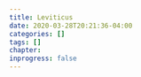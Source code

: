 ```yaml
---
title: Leviticus
date: 2020-03-28T20:21:36-04:00
categories: []
tags: []
chapter: 
inprogress: false
---
```


